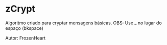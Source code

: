 # zCrypt

Algoritmo criado para cryptar mensagens básicas. OBS: Use _ no lugar do espaço (bkspace)

Autor: FrozenHeart
